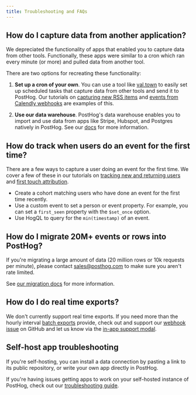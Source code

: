 ```yaml
---
title: Troubleshooting and FAQs
---
```


## How do I capture data from another application?

We depreciated the functionality of apps that enabled you to capture data from other tools. Functionally, these apps were similar to a cron which ran every minute (or more) and pulled data from another tool.

There are two options for recreating these functionality:

1. **Set up a cron of your own**. You can use a tool like [val.town](https://val.town/) to easily set up scheduled tasks that capture data from other tools and send it to PostHog. Our tutorials on [capturing new RSS items](/tutorials/rss-item-capture) and [events from Calendly webhooks](/tutorials/calendly-webhooks) are examples of this.

2. **Use our data warehouse**. PostHog's data warehouse enables you to import and use data from apps like Stripe, Hubspot, and Postgres natively in PostHog. See our [docs](/docs/data-warehouse) for more information.

## How do track when users do an event for the first time?

There are a few ways to capture a user doing an event for the first time. We cover a few of these in our tutorials on [tracking new and returning users](/tutorials/track-new-returning-users) and [first touch attribution](/tutorials/first-last-touch-attribution).

- Create a cohort matching users who have done an event for the first time recently.
- Use a custom event to set a person or event property. For example, you can set a `first_seen` property with the `$set_once` option.
- Use HogQL to query for the `min(timestamp)` of an event.

## How do I migrate 20M+ events or rows into PostHog?

If you're migrating a large amount of data (20 million rows or 10k requests per minute), please contact [sales@posthog.com](mailto:sales@posthog.com) to make sure you aren't rate limited.

See [our migration docs](/docs/migrate/ingest-historic-data) for more information.

## How do I do real time exports?

We don't currently support real time exports. If you need more than the hourly interval [batch exports](/docs/cdp/batch-exports) provide, check out and support our [webhook issue](https://github.com/PostHog/posthog/issues/16976) on GitHub and let us know via the [in-app support modal](https://us.posthog.com/#panel=support%3Asupport%3Adata_management%3Alow).

## Self-host app troubleshooting

If you're self-hosting, you can install a data connection by pasting a link to its public repository, or write your own app directly in PostHog.

If you're having issues getting apps to work on your self-hosted instance of PostHog, check out our [troubleshooting guide](/docs/cdp/enabling).
